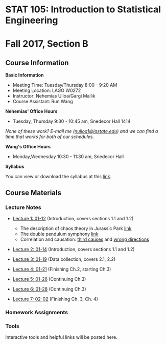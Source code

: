 # STAT 105: Introduction to Statistical Engineering 

# Fall 2017, Section B

## Course Information

**Basic Information**

-  Meeting Time: Tuesday/Thursday 8:00 - 9:20 AM
-  Meeting Location: LAGO W0272
-  Instructor: Nehemias Ulloa/Gargi Mallik
-  Course Assistant: Run Wang

**Nehemias' Office Hours**

-  Tuesday, Thursday 9:30 - 10:45 am, Snedecor Hall 1414


*None of these work? E-mail me (nulloa1@iastate.edu) and we can find a time that works for both of our schedules.*

**Wang's Office Hours**

-  Monday,Wednesday 10:30 - 11:30 am, Snedecor Hall

**Syllabus**

You can view or download the syllabus at this [link](stat105/Syllabus_105_F17.pdf).


## Course Materials



### Lecture Notes

-  [Lecture 1: 01-12](http://htmlpreview.github.io/?https://nulloa.github.io/stat105/stat105/lectures/lecture1/lecture1.html) (Introduction, covers sections 1.1 and 1.2)
   -  The description of chaos theory in Jurassic Park [link](https://www.youtube.com/watch?v=5cVLUPwrSmU)
   -  The double pendulum symphony [link](https://www.youtube.com/watch?v=MtJLhb9yaPc)
   -  Correlation and causation: [third causes](https://en.wikipedia.org/wiki/Third-cause_fallacy) and [wrong directions](https://en.wikipedia.org/wiki/Wrong_direction)

-  [Lecture 2: 01-14](./stat105/lectures/lecture2/lecture2.html) (Introduction, covers sections 1.1 and 1.2)

-  [Lecture 3: 01-19](./stat105/lectures/lecture3/lecture3.html) (Data collection, covers 2.1, 2.2)

-  [Lecture 4: 01-21](./stat105/lectures/lecture4/lecture4.html) (Finishing Ch.2, starting Ch.3)

-  [Lecture 5: 01-26](./stat105/lectures/lecture5/lecture5.html) (Continuing Ch.3)

-  [Lecture 6: 01-28](./stat105/lectures/lecture6/lecture6.html) (Continuing Ch.3)

-  [Lecture 7: 02-02](./stat105/lectures/lecture7/lecture7.html) (Finishing Ch. 3, Ch. 4)


### Homework Assignments


### Tools

   Interactive tools and helpful links will be posted here.
